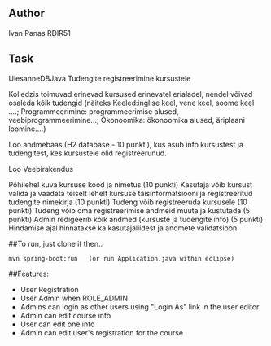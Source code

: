 ## Author 
Ivan Panas RDIR51

## Task
UlesanneDBJava
Tudengite registreerimine kursustele

Kolledzis toimuvad erinevad kursused erinevatel erialadel, nendel võivad  osaleda kõik tudengid (näiteks Keeled:inglise keel, vene keel, soome keel ....; Programmeerimine: programmeerimise alused, veebiprogrammeerimine...; Õkonoomika: ökonoomika alused, äriplaani loomine....)

Loo andmebaas (H2 database - 10 punkti), kus asub  info kursustest ja tudengitest, kes kursustele olid registreerunud.

Loo Veebirakendus

Põhilehel kuva kursuse kood ja nimetus (10 punkti)
Kasutaja võib kursust valida ja vaadata teiselt lehelt  kursuse täisinformatsiooni ja registreeritud tudengite nimekirja (10 punkti)
Tudeng võib registreeruda kursusele (10 punkti)
Tudeng võib oma registreerimise andmeid muuta ja kustutada (5 punkti)
Admin redigeerib kõik andmed (kursuste ja tudengite info) (5 punkti)
Hindamise ajal hinnatakse ka kasutajaliidest ja andmete validatsioon.


##To run, just clone it then..

    mvn spring-boot:run   (or run Application.java within eclipse)


##Features:

* User Registration
* User Admin when ROLE_ADMIN
* Admins can login as other users using "Login As" link in the user editor.
* Admin can edit course info
* User can edit one info
* Admin can edit user's registration for the course

